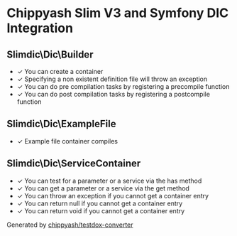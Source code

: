 # Chippyash Slim V3 and Symfony DIC Integration

## Slimdic\Dic\Builder

*  ✓ You can create a container
*  ✓ Specifying a non existent definition file will throw an exception
*  ✓ You can do pre compilation tasks by registering a precompile function
*  ✓ You can do post compilation tasks by registering a postcompile function

## Slimdic\Dic\ExampleFile

*  ✓ Example file container compiles

## Slimdic\Dic\ServiceContainer

*  ✓ You can test for a parameter or a service via the has method
*  ✓ You can get a parameter or a service via the get method
*  ✓ You can throw an exception if you cannot get a container entry
*  ✓ You can return null if you cannot get a container entry
*  ✓ You can return void if you cannot get a container entry


Generated by [chippyash/testdox-converter](https://github.com/chippyash/Testdox-Converter)